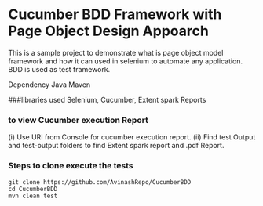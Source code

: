 # Cucumber BDD Framework with Page Object Design Appoarch
This is a sample project to demonstrate what is page object model framework and how it can used in selenium to automate any application.
BDD is used as test framework.

Dependency
Java
Maven

###libraries used
Selenium,
Cucumber,
Extent spark Reports

### to view Cucumber execution Report
(i) Use URl from Console for cucumber execution report.
(ii) Find test Output and test-output folders to find Extent spark report and .pdf Report.

### Steps to clone execute the tests
```
git clone https://github.com/AvinashRepo/CucumberBDD
cd CucumberBDD
mvn clean test
```


